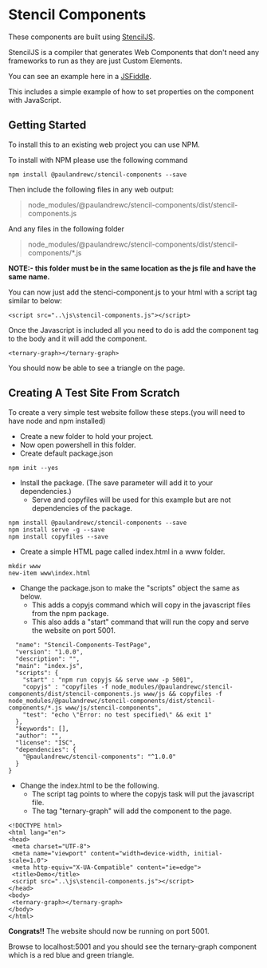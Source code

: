 # Stencil Components

These components are built using [StencilJS](https://stenciljs.com).

StencilJS is a compiler that generates Web Components that don't need any frameworks to run as they are just Custom Elements.

You can see an example here in a [JSFiddle](https://jsfiddle.net/c1qf9en8/10/).

This includes a simple example of how to set properties on the component with JavaScript.

## Getting Started
To install this to an existing web project you can use NPM.

To install with NPM please use the following command 
```
npm install @paulandrewc/stencil-components --save
```
Then include the following files in any web output:
> node_modules/@paulandrewc/stencil-components/dist/stencil-components.js

And any files in the following folder 

> node_modules/@paulandrewc/stencil-components/dist/stencil-components/*.js 

**NOTE:- this folder must be in the same location as the js file and have the same name.**

You can now just add the stenci-component.js to your html with a script tag similar to below:
```
<script src="..\js\stencil-components.js"></script>
```

Once the Javascript is included all you need to do is add the component tag to the body and it will add the component.
```
<ternary-graph></ternary-graph>
```

You should now be able to see a triangle on the page.

## Creating A Test Site From Scratch
To create a very simple test website follow these steps.(you will need to have node and npm installed)
* Create a new folder to hold your project.
* Now open powershell in this folder.
* Create default package.json
```
npm init --yes
```

* Install the package. (The save parameter will add it to your dependencies.)
  * Serve and copyfiles will be used for this example but are not dependencies of the package.
```
npm install @paulandrewc/stencil-components --save
npm install serve -g --save
npm install copyfiles --save
```

* Create a simple HTML page called index.html in a www folder.
```
mkdir www
new-item www\index.html
```

* Change the package.json to make the "scripts" object the same as below.
  * This adds a copyjs command which will copy in the javascript files from the npm package.
  * This also adds a "start" command that will run the copy and serve the website on port 5001.
```
  "name": "Stencil-Components-TestPage",
  "version": "1.0.0",
  "description": "",
  "main": "index.js",
  "scripts": {
    "start" : "npm run copyjs && serve www -p 5001",
    "copyjs" : "copyfiles -f node_modules/@paulandrewc/stencil-components/dist/stencil-components.js www/js && copyfiles -f node_modules/@paulandrewc/stencil-components/dist/stencil-components/*.js www/js/stencil-components",
    "test": "echo \"Error: no test specified\" && exit 1"
  },
  "keywords": [],
  "author": "",
  "license": "ISC",
  "dependencies": {
    "@paulandrewc/stencil-components": "^1.0.0"
  }
}
```

* Change the index.html to be the following.
  * The script tag points to where the copyjs task will put the javascript file.
  * The tag "ternary-graph" will add the component to the page.
```
<!DOCTYPE html>
<html lang="en">
<head>
 <meta charset="UTF-8">
 <meta name="viewport" content="width=device-width, initial-scale=1.0">
 <meta http-equiv="X-UA-Compatible" content="ie=edge">
 <title>Demo</title>
 <script src="..\js\stencil-components.js"></script>
</head>
<body>
 <ternary-graph></ternary-graph>
</body>
</html>
```


**Congrats!!** The website should now be running on port 5001.

Browse to localhost:5001 and you should see the ternary-graph component which is a red blue and green triangle.